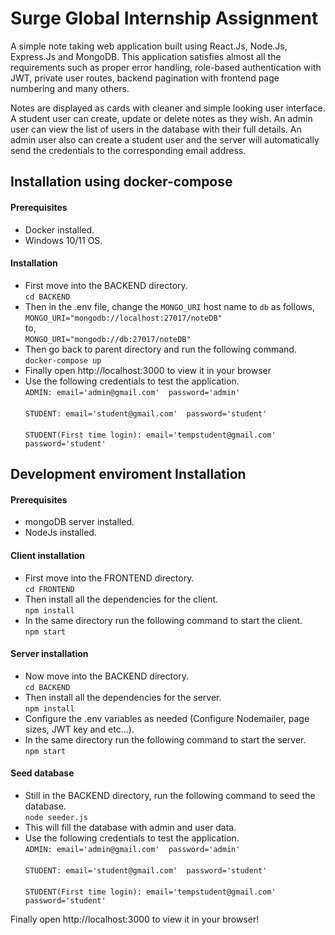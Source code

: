 # Surge Global Internship Assignment 

A simple note taking web application built using React.Js, Node.Js, Express.Js and MongoDB. This application satisfies almost all the requirements such as proper error handling, role-based authentication with JWT, private user routes, backend pagination with frontend page numbering and many others. 

Notes are displayed as cards with cleaner and simple looking user interface. A student user can create, update or delete notes as they wish. An admin user can view the list of users in the database with their full details. An admin user also can create a student user and the server will automatically send the credentials to the corresponding email address.

## Installation using docker-compose 

#### Prerequisites
* Docker installed.
* Windows 10/11 OS.

#### Installation
* First move into the BACKEND directory.<br>`cd BACKEND`</br>
* Then in the .env file, change the `MONGO_URI` host name to `db` as follows,<br>`MONGO_URI="mongodb://localhost:27017/noteDB"`</br>to,<br>`MONGO_URI="mongodb://db:27017/noteDB"`</br>
* Then go back to parent directory and run the following command.<br>`docker-compose up`</br>
* Finally open http://localhost:3000 to view it in your browser
* Use the following credentials to test the application.<br>`ADMIN: email='admin@gmail.com'  password='admin'`</br><br>`STUDENT: email='student@gmail.com'  password='student'`</br><br>`STUDENT(First time login): email='tempstudent@gmail.com'  password='student'`</br>





## Development enviroment Installation 

#### Prerequisites
* mongoDB server installed.
* NodeJs installed.

#### Client installation
* First move into the FRONTEND directory.<br>`cd FRONTEND`</br>
* Then install all the dependencies for the client.<br>`npm install`</br>
* In the same directory run the following command to start the client.<br>`npm start`</br>

#### Server installation
* Now move into the BACKEND directory.<br>`cd BACKEND`</br>
* Then install all the dependencies for the server.<br>`npm install`</br>
* Configure the .env variables as needed (Configure Nodemailer, page sizes, JWT key and etc...).
* In the same directory run the following command to start the server.<br>`npm start`</br>

#### Seed database
* Still in the BACKEND directory, run the following command to seed the database.<br>`node seeder.js`</br>
* This will fill the database with admin and user data.
* Use the following credentials to test the application.<br>`ADMIN: email='admin@gmail.com'  password='admin'`</br><br>`STUDENT: email='student@gmail.com'  password='student'`</br><br>`STUDENT(First time login): email='tempstudent@gmail.com'  password='student'`</br>

Finally open http://localhost:3000 to view it in your browser!



